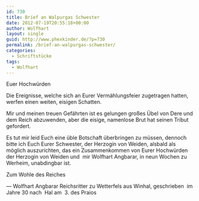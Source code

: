 ```yaml
---
id: 730
title: Brief an Walpurgas Schwester
date: 2012-07-19T20:55:18+00:00
author: Wolfhart
layout: single
guid: http://www.phexkinder.de/?p=730
permalink: /brief-an-walpurgas-schwester/
categories:
  - Schriftstücke
tags:
  - Wolfhart
---
```

Euer Hochwürden

Die Ereignisse, welche sich an Eurer Vermählungsfeier zugetragen hatten, werfen einen weiten, eisigen Schatten.<!--more-->


  
Mir und meinen treuen Gefährten ist es gelungen großes Übel von Dere und dem Reich abzuwenden, aber die eisige, namenlose Brut hat seinen Tribut gefordert.
  
Es tut mir leid Euch eine üble Botschaft überbringen zu müssen, dennoch bitte ich Euch Eurer Schwester, der Herzogin von Weiden, alsbald als möglich auszurichten, das ein Zusammenkommen von Eurer Hochwürden der Herzogin von Weiden und  mir Wolfhart Angbarar, in neun Wochen zu Werheim, unabdingbar ist.

Zum Wohle des Reiches

&#8212; Wolfhart Angbarar Reichsritter zu Wetterfels aus Winhal, geschrieben  im Jahre 30 nach  Hal am  3. des Praios